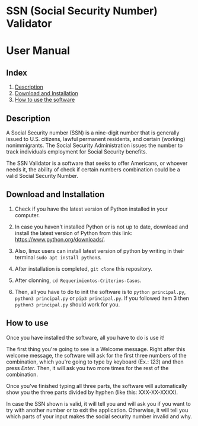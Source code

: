 # SSN (Social Security Number) Validator

# User Manual

## Index
1. [Description](#Description)
2. [Download and Installation](#download-and-installation)
3. [How to use the software](#how-to-use)

## Description

A Social Security number (SSN) is a nine-digit number that is generally issued to U.S. citizens, lawful permanent residents, and certain (working) nonimmigrants. The Social Security Administration issues the number to track individuals employment for Social Security benefits.

The SSN Validator is a software that seeks to offer Americans, or whoever needs it, the ability of check if certain numbers combination could be a valid Social Security Number.

## Download and Installation

1. Check if you have the latest version of Python installed in your computer.

2. In case you haven't installed Python or is not up to date, download and install the latest version of Python from this link: https://www.python.org/downloads/.

3. Also, linux users can install latest version of python by writing in their terminal ``` sudo apt install python3 ```.

4. After installation is completed, ``` git clone ``` this repository.

5. After clonning, ``` cd Requerimientos-Criterios-Casos ```.

6. Then, all you have to do to init the software is to ``` python principal.py ```, ``` python3 principal.py ``` or ``` pip3 principal.py ```. If you followed item 3 then ``` python3 principal.py ``` should work for you.

## How to use

Once you have installed the software, all you have to do is use it!

The first thing you're going to see is a Welcome message. Right after this welcome message, the software will ask for the first three numbers of the combination, which you're going to type by keyboard (Ex.: *123*) and then press *Enter*. Then, it will ask you two more times for the rest of the combination.

Once you've finished typing all three parts, the software will automatically show you the three parts divided by hyphen (like this: XXX-XX-XXXX).

In case the SSN shown is valid, it will tell you and will ask you if you want to try with another number or to exit the application. Otherwise, it will tell you which parts of your input makes the social security number invalid and why.